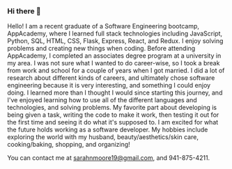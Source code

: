 ### Hi there 👋

<!--
**sarahmoore19/sarahmoore19** is a ✨ _special_ ✨ repository because its `README.md` (this file) appears on your GitHub profile.

Here are some ideas to get you started:

- 🔭 I’m currently working on ...
- 🌱 I’m currently learning ...
- 👯 I’m looking to collaborate on ...
- 🤔 I’m looking for help with ...
- 💬 Ask me about ...
- 📫 How to reach me: ...
- 😄 Pronouns: ...
- ⚡ Fun fact: ...
-->
Hello! I am a recent graduate of a Software Engineering bootcamp, AppAcademy, where I learned full stack technologies including JavaScript, Python, SQL, HTML, CSS, Flask, Express, React, and Redux. I enjoy solving problems and creating new things when coding. Before attending AppAcademy, I completed an associates degree program at a university in my area. I was not sure what I wanted to do career-wise, so I took a break from work and school for a couple of years when I got married. I did a lot of research about different kinds of careers, and ultimately chose software engineering because it is very interesting, and something I could enjoy doing. I learned more than I thought I would since starting this journey, and I've enjoyed learning how to use all of the different languages and technologies, and solving problems. My favorite part about developing is being given a task, writing the code to make it work, then testing it out for the first time and seeing it do what it's supposed to. I am excited for what the future holds working as a software developer. My hobbies include exploring the world with my husband, beauty/aesthetics/skin care, cooking/baking, shopping, and organizing!

You can contact me at sarahnmoore19@gmail.com, and 941-875-4211.
